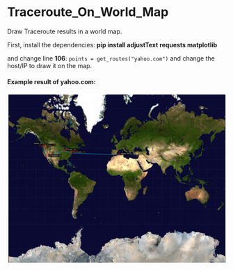# Traceroute_On_World_Map
Draw Traceroute results in a world map. 

First, install the dependencies: **pip install adjustText requests matplotlib**

and change line **106**: `points = get_routes("yahoo.com")` and change the host/IP to draw it on the map.

#### Example result of yahoo.com:
![result](result.png)

